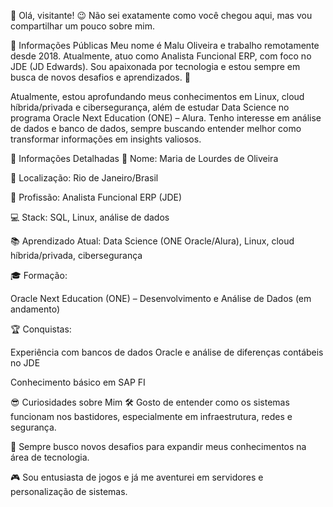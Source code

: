 👋 Olá, visitante!
😉 Não sei exatamente como você chegou aqui, mas vou compartilhar um pouco sobre mim.

🌟 Informações Públicas
Meu nome é Malu Oliveira e trabalho remotamente desde 2018. Atualmente, atuo como Analista Funcional ERP, com foco no JDE (JD Edwards). Sou apaixonada por tecnologia e estou sempre em busca de novos desafios e aprendizados. 🚀

Atualmente, estou aprofundando meus conhecimentos em Linux, cloud híbrida/privada e cibersegurança, além de estudar Data Science no programa Oracle Next Education (ONE) – Alura. Tenho interesse em análise de dados e banco de dados, sempre buscando entender melhor como transformar informações em insights valiosos.

📝 Informações Detalhadas
👤 Nome: Maria de Lourdes de Oliveira

📍 Localização: Rio de Janeiro/Brasil

💼 Profissão: Analista Funcional ERP (JDE)

💻 Stack: SQL, Linux, análise de dados

📚 Aprendizado Atual: Data Science (ONE Oracle/Alura), Linux, cloud híbrida/privada, cibersegurança

🎓 Formação:

Oracle Next Education (ONE) – Desenvolvimento e Análise de Dados (em andamento)

🏆 Conquistas:

Experiência com bancos de dados Oracle e análise de diferenças contábeis no JDE

Conhecimento básico em SAP FI

😎 Curiosidades sobre Mim
🛠️ Gosto de entender como os sistemas funcionam nos bastidores, especialmente em infraestrutura, redes e segurança.

🚀 Sempre busco novos desafios para expandir meus conhecimentos na área de tecnologia.

🎮 Sou entusiasta de jogos e já me aventurei em servidores e personalização de sistemas.
